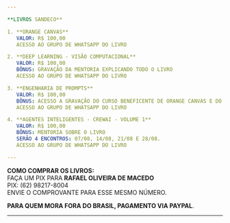 ```yaml
---

**LIVROS SANDECO**

1. **ORANGE CANVAS**  
   VALOR: R$ 100,00  
   ACESSO AO GRUPO DE WHATSAPP DO LIVRO  

2. **DEEP LEARNING - VISÃO COMPUTACIONAL**  
   VALOR: R$ 100,00  
   BÔNUS: GRAVAÇÃO DA MENTORIA EXPLICANDO TODO O LIVRO  
   ACESSO AO GRUPO DE WHATSAPP DO LIVRO  

3. **ENGENHARIA DE PROMPTS**  
   VALOR: R$ 100,00  
   BÔNUS: ACESSO A GRAVAÇÃO DO CURSO BENEFICENTE DE ORANGE CANVAS E DO CURSO DE DATA SCIENCE COM CHATGPT  
   ACESSO AO GRUPO DE WHATSAPP DO LIVRO  

4. **AGENTES INTELIGENTES - CREWAI - VOLUME 1**  
   VALOR: R$ 100,00  
   BÔNUS: MENTORIA SOBRE O LIVRO  
   SERÃO 4 ENCONTROS: 07/08, 14/08, 21/08 E 28/08.  
   ACESSO AO GRUPO DE WHATSAPP DO LIVRO  

---
```


**COMO COMPRAR OS LIVROS:**  
FAÇA UM PIX PARA **RAFAEL OLIVEIRA DE MACEDO**  
PIX: (62) 98217-8004  
ENVIE O COMPROVANTE PARA ESSE MESMO NÚMERO.

**PARA QUEM MORA FORA DO BRASIL, PAGAMENTO VIA PAYPAL**.


---

